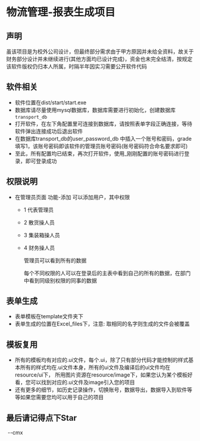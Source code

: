 # 物流管理-报表生成项目



## 声明

虽该项目是为校外公司设计，但最终部分需求由于甲方原因并未给全资料，故关于财务部分设计并未继续进行(其他方面均已设计完成)，资金也未完全结清，按规定该软件版权仍归本人所属，时隔半年因实习需要公开软件代码

## 软件相关

+ 软件位置在dist/start/start.exe
+ 数据库请尽量使用mysql数据库，数据库需要进行初始化，创建数据库`transport_db`
+ 打开软件，在左下角配置里可连接到数据库，请按照表单字段正确连接，等待软件弹出连接成功后退出软件
+ 在数据库transport_db的user_password_db 中插入一个账号和密码，grade填写1，该账号密码即该软件的管理员账号密码(账号密码符合命名要求即可)
+ 至此，所有配置均已结束，再次打开软件，使用_刚刚配置的账号密码进行登录，即可登录成功

## 权限说明

+ 在管理员页面 功能-添加 可以添加用户，其中权限

  + 1 代表管理员

  + 2 散货操人员

  + 3 集装箱操人员

  + 4 财务操人员

    管理员可以看到所有的数据

    每个不同权限的人可以在登录后的主表中看到自己的所有的数据，在部门中看到同级别权限的同事的数据

## 表单生成

+ 表单模板在template文件夹下
+ 表单生成的位置在Excel_files下，注意: 取相同的名字则生成的文件会被覆盖

## 模板复用

+ 所有的模板均有对应的.ui文件，每个.ui，除了只有部分代码才能控制的样式基本所有的样式均在.ui文件本身，所有的ui文件及编译后的ui文件均在resource/ui下， 所用图片资源在resource/image下，如果您认为某个模板好看，您可以找到对应的.ui文件及image引入您的项目
+ 还有更多的细节，如历史记录操作，切换账号，数据导出，数据导入到软件等等如果您需要您均可以用于自己的项目

## 最后请记得点下Star

​																									--cmx

​																							          



